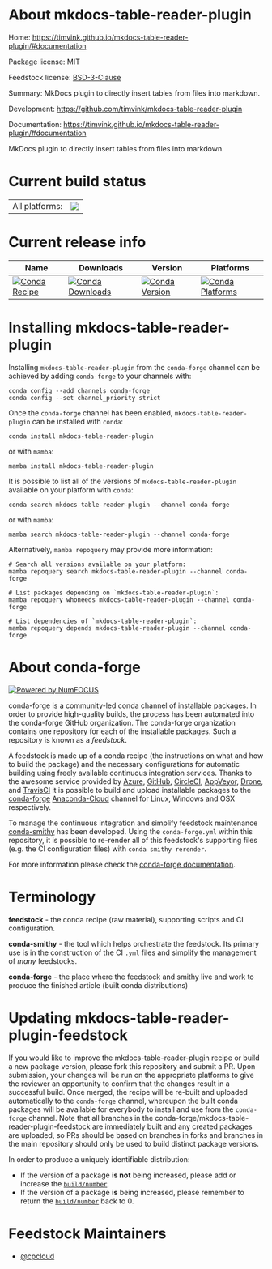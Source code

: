 About mkdocs-table-reader-plugin
================================

Home: https://timvink.github.io/mkdocs-table-reader-plugin/#documentation

Package license: MIT

Feedstock license: [BSD-3-Clause](https://github.com/conda-forge/mkdocs-table-reader-plugin-feedstock/blob/main/LICENSE.txt)

Summary: MkDocs plugin to directly insert tables from files into markdown.

Development: https://github.com/timvink/mkdocs-table-reader-plugin

Documentation: https://timvink.github.io/mkdocs-table-reader-plugin/#documentation

MkDocs plugin to directly insert tables from files into markdown.

Current build status
====================


<table><tr><td>All platforms:</td>
    <td>
      <a href="https://dev.azure.com/conda-forge/feedstock-builds/_build/latest?definitionId=15907&branchName=main">
        <img src="https://dev.azure.com/conda-forge/feedstock-builds/_apis/build/status/mkdocs-table-reader-plugin-feedstock?branchName=main">
      </a>
    </td>
  </tr>
</table>

Current release info
====================

| Name | Downloads | Version | Platforms |
| --- | --- | --- | --- |
| [![Conda Recipe](https://img.shields.io/badge/recipe-mkdocs--table--reader--plugin-green.svg)](https://anaconda.org/conda-forge/mkdocs-table-reader-plugin) | [![Conda Downloads](https://img.shields.io/conda/dn/conda-forge/mkdocs-table-reader-plugin.svg)](https://anaconda.org/conda-forge/mkdocs-table-reader-plugin) | [![Conda Version](https://img.shields.io/conda/vn/conda-forge/mkdocs-table-reader-plugin.svg)](https://anaconda.org/conda-forge/mkdocs-table-reader-plugin) | [![Conda Platforms](https://img.shields.io/conda/pn/conda-forge/mkdocs-table-reader-plugin.svg)](https://anaconda.org/conda-forge/mkdocs-table-reader-plugin) |

Installing mkdocs-table-reader-plugin
=====================================

Installing `mkdocs-table-reader-plugin` from the `conda-forge` channel can be achieved by adding `conda-forge` to your channels with:

```
conda config --add channels conda-forge
conda config --set channel_priority strict
```

Once the `conda-forge` channel has been enabled, `mkdocs-table-reader-plugin` can be installed with `conda`:

```
conda install mkdocs-table-reader-plugin
```

or with `mamba`:

```
mamba install mkdocs-table-reader-plugin
```

It is possible to list all of the versions of `mkdocs-table-reader-plugin` available on your platform with `conda`:

```
conda search mkdocs-table-reader-plugin --channel conda-forge
```

or with `mamba`:

```
mamba search mkdocs-table-reader-plugin --channel conda-forge
```

Alternatively, `mamba repoquery` may provide more information:

```
# Search all versions available on your platform:
mamba repoquery search mkdocs-table-reader-plugin --channel conda-forge

# List packages depending on `mkdocs-table-reader-plugin`:
mamba repoquery whoneeds mkdocs-table-reader-plugin --channel conda-forge

# List dependencies of `mkdocs-table-reader-plugin`:
mamba repoquery depends mkdocs-table-reader-plugin --channel conda-forge
```


About conda-forge
=================

[![Powered by
NumFOCUS](https://img.shields.io/badge/powered%20by-NumFOCUS-orange.svg?style=flat&colorA=E1523D&colorB=007D8A)](https://numfocus.org)

conda-forge is a community-led conda channel of installable packages.
In order to provide high-quality builds, the process has been automated into the
conda-forge GitHub organization. The conda-forge organization contains one repository
for each of the installable packages. Such a repository is known as a *feedstock*.

A feedstock is made up of a conda recipe (the instructions on what and how to build
the package) and the necessary configurations for automatic building using freely
available continuous integration services. Thanks to the awesome service provided by
[Azure](https://azure.microsoft.com/en-us/services/devops/), [GitHub](https://github.com/),
[CircleCI](https://circleci.com/), [AppVeyor](https://www.appveyor.com/),
[Drone](https://cloud.drone.io/welcome), and [TravisCI](https://travis-ci.com/)
it is possible to build and upload installable packages to the
[conda-forge](https://anaconda.org/conda-forge) [Anaconda-Cloud](https://anaconda.org/)
channel for Linux, Windows and OSX respectively.

To manage the continuous integration and simplify feedstock maintenance
[conda-smithy](https://github.com/conda-forge/conda-smithy) has been developed.
Using the ``conda-forge.yml`` within this repository, it is possible to re-render all of
this feedstock's supporting files (e.g. the CI configuration files) with ``conda smithy rerender``.

For more information please check the [conda-forge documentation](https://conda-forge.org/docs/).

Terminology
===========

**feedstock** - the conda recipe (raw material), supporting scripts and CI configuration.

**conda-smithy** - the tool which helps orchestrate the feedstock.
                   Its primary use is in the construction of the CI ``.yml`` files
                   and simplify the management of *many* feedstocks.

**conda-forge** - the place where the feedstock and smithy live and work to
                  produce the finished article (built conda distributions)


Updating mkdocs-table-reader-plugin-feedstock
=============================================

If you would like to improve the mkdocs-table-reader-plugin recipe or build a new
package version, please fork this repository and submit a PR. Upon submission,
your changes will be run on the appropriate platforms to give the reviewer an
opportunity to confirm that the changes result in a successful build. Once
merged, the recipe will be re-built and uploaded automatically to the
`conda-forge` channel, whereupon the built conda packages will be available for
everybody to install and use from the `conda-forge` channel.
Note that all branches in the conda-forge/mkdocs-table-reader-plugin-feedstock are
immediately built and any created packages are uploaded, so PRs should be based
on branches in forks and branches in the main repository should only be used to
build distinct package versions.

In order to produce a uniquely identifiable distribution:
 * If the version of a package **is not** being increased, please add or increase
   the [``build/number``](https://docs.conda.io/projects/conda-build/en/latest/resources/define-metadata.html#build-number-and-string).
 * If the version of a package **is** being increased, please remember to return
   the [``build/number``](https://docs.conda.io/projects/conda-build/en/latest/resources/define-metadata.html#build-number-and-string)
   back to 0.

Feedstock Maintainers
=====================

* [@cpcloud](https://github.com/cpcloud/)

